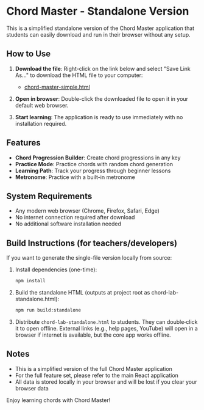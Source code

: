 # Chord Master - Standalone Version

This is a simplified standalone version of the Chord Master application that students can easily download and run in their browser without any setup.

## How to Use

1. **Download the file**: Right-click on the link below and select "Save Link As..." to download the HTML file to your computer:
   - [chord-master-simple.html](chord-master-simple.html)

2. **Open in browser**: Double-click the downloaded file to open it in your default web browser.

3. **Start learning**: The application is ready to use immediately with no installation required.

## Features

- **Chord Progression Builder**: Create chord progressions in any key
- **Practice Mode**: Practice chords with random chord generation
- **Learning Path**: Track your progress through beginner lessons
- **Metronome**: Practice with a built-in metronome

## System Requirements

- Any modern web browser (Chrome, Firefox, Safari, Edge)
- No internet connection required after download
- No additional software installation needed

## Build Instructions (for teachers/developers)

If you want to generate the single-file version locally from source:

1. Install dependencies (one-time):
   ```bash
   npm install
   ```
2. Build the standalone HTML (outputs at project root as chord-lab-standalone.html):
   ```bash
   npm run build:standalone
   ```
3. Distribute `chord-lab-standalone.html` to students. They can double‑click it to open offline. External links (e.g., help pages, YouTube) will open in a browser if internet is available, but the core app works offline.

## Notes

- This is a simplified version of the full Chord Master application
- For the full feature set, please refer to the main React application
- All data is stored locally in your browser and will be lost if you clear your browser data

Enjoy learning chords with Chord Master!
